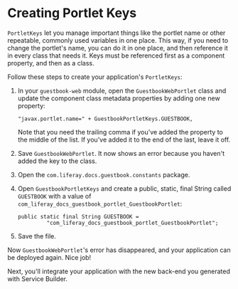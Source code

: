 # Creating Portlet Keys

`PortletKeys` let you manage important things like the portlet name or other 
repeatable, commonly used variables in one place. This way, if you need to 
change the portlet's name, you can do it in one place, and then reference it in 
every class that needs it. Keys must be referenced first as a component 
property, and then as a class. 

Follow these steps to create your application's `PortletKeys`:

1.  In your `guestbook-web` module, open the `GuestbookWebPortlet` class and 
    update the component class metadata properties by adding one new property: 

        "javax.portlet.name=" + GuestbookPortletKeys.GUESTBOOK,

    Note that you need the trailing comma if you've added the property to the
    middle of the list. If you've added it to the end of the last, leave it off. 

2.  Save `GuestbookWebPortlet`. It now shows an error because you haven't added 
    the key to the class. 

3.  Open the `com.liferay.docs.guestbook.constants` package. 
<!-- 
Should this package be in the -api module, and exported in that module's bnd 
file? Also, is it (and GuestbookPortletKeys) created automatically? There aren't 
any instructions for creating them. 
-->

4.  Open `GuestbookPortletKeys` and create a public, static, final String called
    `GUESTBOOK` with a value of 
    `com_liferay_docs_guestbook_portlet_GuestbookPortlet`: 
 
        public static final String GUESTBOOK =
                 "com_liferay_docs_guestbook_portlet_GuestbookPortlet";

5. Save the file.

Now `GuestbookWebPortlet`'s error has disappeared, and your application can be
deployed again. Nice job! 

Next, you'll integrate your application with the new back-end you generated with 
Service Builder. 
